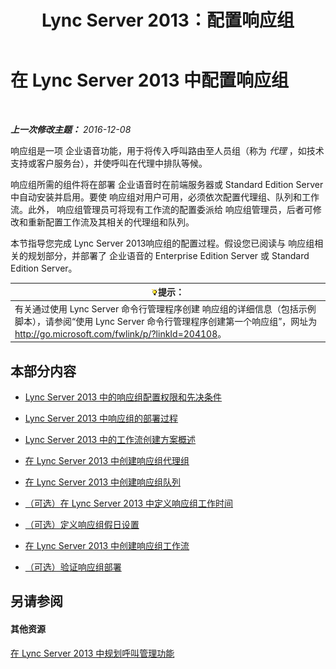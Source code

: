 ﻿---
title: Lync Server 2013：配置响应组
TOCTitle: 配置响应组
ms:assetid: c56db929-cb21-4af0-be3f-c8f807b78a5a
ms:mtpsurl: https://technet.microsoft.com/zh-cn/library/JJ205249(v=OCS.15)
ms:contentKeyID: 49314180
ms.date: 12/10/2016
mtps_version: v=OCS.15
ms.translationtype: HT
---

# 在 Lync Server 2013 中配置响应组

 

_**上一次修改主题：** 2016-12-08_

响应组是一项 企业语音功能，用于将传入呼叫路由至人员组（称为 *代理* ，如技术支持或客户服务台），并使呼叫在代理中排队等候。

响应组所需的组件将在部署 企业语音时在前端服务器或 Standard Edition Server 中自动安装并启用。要使 响应组对用户可用，必须依次配置代理组、队列和工作流。此外， 响应组管理员可将现有工作流的配置委派给 响应组管理员，后者可修改和重新配置工作流及其相关的代理组和队列。

本节指导您完成 Lync Server 2013响应组的配置过程。假设您已阅读与 响应组相关的规划部分，并部署了 企业语音的 Enterprise Edition Server 或 Standard Edition Server。

<table>
<thead>
<tr class="header">
<th><img src="images/Gg398094.tip(OCS.15).gif" title="tip" alt="tip" />提示：</th>
</tr>
</thead>
<tbody>
<tr class="odd">
<td>有关通过使用 Lync Server 命令行管理程序创建 响应组的详细信息（包括示例脚本），请参阅“使用 Lync Server 命令行管理程序创建第一个响应组”，网址为 <a href="http://go.microsoft.com/fwlink/p/?linkid=204108">http://go.microsoft.com/fwlink/p/?linkId=204108</a>。</td>
</tr>
</tbody>
</table>


## 本部分内容

  - [Lync Server 2013 中的响应组配置权限和先决条件](lync-server-2013-response-group-configuration-permissions-and-prerequisites.md)

  - [Lync Server 2013 中响应组的部署过程](lync-server-2013-deployment-process-for-response-group.md)

  - [Lync Server 2013 中的工作流创建方案概述](lync-server-2013-overview-of-workflow-creation-scenarios.md)

  - [在 Lync Server 2013 中创建响应组代理组](lync-server-2013-create-response-group-agent-groups.md)

  - [在 Lync Server 2013 中创建响应组队列](lync-server-2013-create-response-group-queues.md)

  - [（可选）在 Lync Server 2013 中定义响应组工作时间](lync-server-2013-optional-define-response-group-business-hours.md)

  - [（可选）定义响应组假日设置](lync-server-2013-optional-define-response-group-holiday-sets.md)

  - [在 Lync Server 2013 中创建响应组工作流](lync-server-2013-create-response-group-workflows.md)

  - [（可选）验证响应组部署](lync-server-2013-optional-verify-response-group-deployment.md)

## 另请参阅

#### 其他资源

[在 Lync Server 2013 中规划呼叫管理功能](lync-server-2013-planning-for-call-management-features.md)

